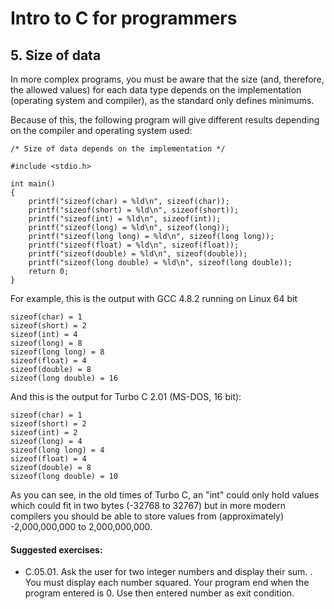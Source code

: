 # Intro to C for programmers

## 5. Size of data

In more complex programs, you must be aware that the size (and, therefore, the 
allowed values) for each data type depends on the implementation (operating 
system and compiler), as the standard only defines minimums.

Because of this, the following program will give different results depending
on the compiler and operating system used:

```
/* Size of data depends on the implementation */

#include <stdio.h>

int main()
{
    printf("sizeof(char) = %ld\n", sizeof(char));
    printf("sizeof(short) = %ld\n", sizeof(short));
    printf("sizeof(int) = %ld\n", sizeof(int));
    printf("sizeof(long) = %ld\n", sizeof(long));
    printf("sizeof(long long) = %ld\n", sizeof(long long));
    printf("sizeof(float) = %ld\n", sizeof(float));
    printf("sizeof(double) = %ld\n", sizeof(double));
    printf("sizeof(long double) = %ld\n", sizeof(long double));
    return 0;
}
```

For example, this is the output with GCC 4.8.2 running on Linux 64 bit

```
sizeof(char) = 1
sizeof(short) = 2
sizeof(int) = 4
sizeof(long) = 8
sizeof(long long) = 8
sizeof(float) = 4
sizeof(double) = 8
sizeof(long double) = 16
```


And this is the output for Turbo C 2.01 (MS-DOS, 16 bit):

```
sizeof(char) = 1
sizeof(short) = 2
sizeof(int) = 2
sizeof(long) = 4
sizeof(long long) = 4
sizeof(float) = 4
sizeof(double) = 8
sizeof(long double) = 10
```

As you can see, in the old times of Turbo C, an "int" could only hold values
which could fit in two bytes (-32768 to 32767) but in more modern compilers
you should be able to store values from (approximately) -2,000,000,000 to
2,000,000,000.


#### Suggested exercises:

- C.05.01. Ask the user for two integer numbers and display their sum. . You must display each number squared. Your program end when the program entered is 0. Use then entered number as exit condition.
